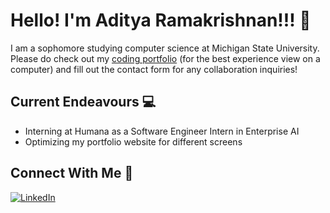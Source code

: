 # Hello! I'm Aditya Ramakrishnan!!! 👋

I am a sophomore studying computer science at Michigan State University. Please do check out my [coding portfolio](https://adityaramki.netlify.app/) (for the best experience view on a computer) and fill out the contact form for any collaboration inquiries!

## Current Endeavours  💻  
- Interning at Humana as a Software Engineer Intern in Enterprise AI
- Optimizing my portfolio website for different screens



## Connect With Me  🤝  
[![LinkedIn](https://img.shields.io/badge/LinkedIn-%230077B5.svg?logo=linkedin&logoColor=white)](https://www.linkedin.com/in/aditya-ramakrishnan-8a3354325/)


